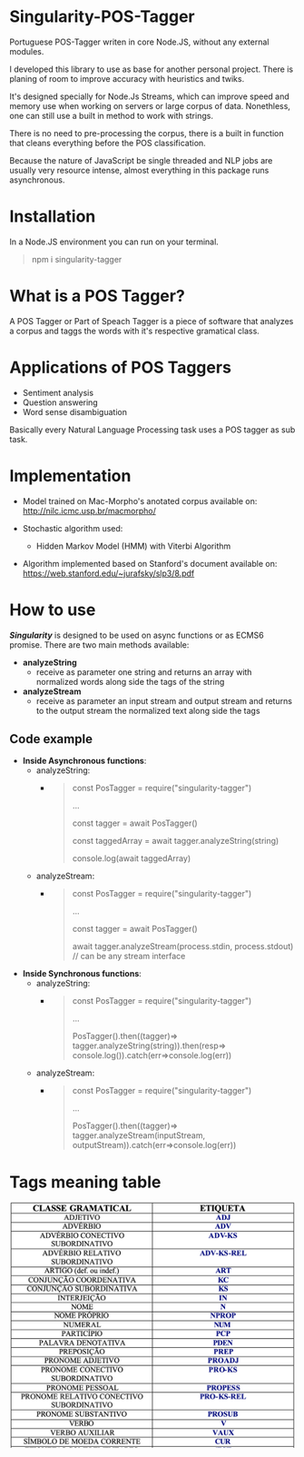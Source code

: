 # Singularity-POS-Tagger
Portuguese POS-Tagger writen in core Node.JS, without any external modules. 

I developed this library to use as base for another personal project. There is planing of room to improve accuracy with heuristics and twiks.

It's designed specially for Node.Js Streams, which can improve speed and memory use when working on servers or large corpus of data. Nonethless, one can still use a built in method to work with strings.

There is no need to pre-processing the corpus, there is a built in function that cleans everything before the POS classification.

Because the nature of JavaScript be single threaded and NLP jobs are usually very resource intense, almost everything in this package runs asynchronous.

# Installation 
In a Node.JS environment you can run on your terminal. 
>npm i singularity-tagger

# What is a POS Tagger?

A POS Tagger or Part of Speach Tagger is a piece of software that analyzes a corpus and taggs the words with it's respective gramatical class. 

# Applications of POS Taggers
  - Sentiment analysis
  - Question answering
  - Word sense disambiguation
  
Basically every Natural Language Processing task uses a POS tagger as sub task.

# Implementation 
- Model trained on Mac-Morpho's anotated corpus available on: http://nilc.icmc.usp.br/macmorpho/
- Stochastic algorithm used: 
  * Hidden Markov Model (HMM) with Viterbi Algorithm
  

- Algorithm implemented based on Stanford's document available on: https://web.stanford.edu/~jurafsky/slp3/8.pdf
  
# How to use
*__Singularity__* is designed to be used on async functions or as ECMS6 promise.
There are two main methods available:
- __analyzeString__
    * receive as parameter one string and returns an array with normalized words
    along side the tags of the string
- __analyzeStream__
    * receive as parameter an input stream and output stream and returns to the output stream the normalized text along side the tags
## Code example
- __Inside Asynchronous functions__:
    * analyzeString:
      * > const PosTagger = require("singularity-tagger") 
        >
        >...
        >
        > const tagger = await PosTagger()
        >
        > const taggedArray = await tagger.analyzeString(string)
        >
        > console.log(await taggedArray)
    * analyzeStream:
      * > const PosTagger = require("singularity-tagger") 
        >
        >...
        >
        > const tagger = await PosTagger()
        >
        > await tagger.analyzeStream(process.stdin, process.stdout) // can be any stream interface
- __Inside Synchronous functions__:
    * analyzeString:
      * > const PosTagger = require("singularity-tagger") 
        >
        >...
        >
        > PosTagger().then((tagger)=> tagger.analyzeString(string)).then(resp=> console.log()).catch(err=>console.log(err))
    * analyzeStream:
      * > const PosTagger = require("singularity-tagger") 
        >
        >...
        >
        > PosTagger().then((tagger)=> tagger.analyzeStream(inputStream, outputStream)).catch(err=>console.log(err))
  
# Tags meaning table

![image info](./assets/table.png)

